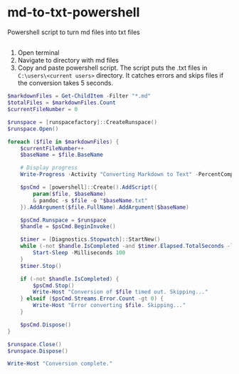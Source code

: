 # md-to-txt-powershell
Powershell script to turn md files into txt files

## 
1. Open terminal
2. Navigate to directory with md files
3. Copy and paste powershell script. The script puts the .txt files in `C:\users\<current users>` directory. It catches errors and skips files if the conversion takes 5 seconds.

```powershell
$markdownFiles = Get-ChildItem -Filter "*.md"
$totalFiles = $markdownFiles.Count
$currentFileNumber = 0

$runspace = [runspacefactory]::CreateRunspace()
$runspace.Open()

foreach ($file in $markdownFiles) {
    $currentFileNumber++
    $baseName = $file.BaseName

    # Display progress
    Write-Progress -Activity "Converting Markdown to Text" -PercentComplete (($currentFileNumber / $totalFiles) * 100) -Status "Processing" -CurrentOperation "$file"

    $psCmd = [powershell]::Create().AddScript({
        param($file, $baseName)
        & pandoc -s $file -o "$baseName.txt"
    }).AddArgument($file.FullName).AddArgument($baseName)

    $psCmd.Runspace = $runspace
    $handle = $psCmd.BeginInvoke()

    $timer = [Diagnostics.Stopwatch]::StartNew()
    while (-not $handle.IsCompleted -and $timer.Elapsed.TotalSeconds -lt 5) {
        Start-Sleep -Milliseconds 100
    }
    $timer.Stop()

    if (-not $handle.IsCompleted) {
        $psCmd.Stop()
        Write-Host "Conversion of $file timed out. Skipping..."
    } elseif ($psCmd.Streams.Error.Count -gt 0) {
        Write-Host "Error converting $file. Skipping..."
    }

    $psCmd.Dispose()
}

$runspace.Close()
$runspace.Dispose()

Write-Host "Conversion complete."
```

